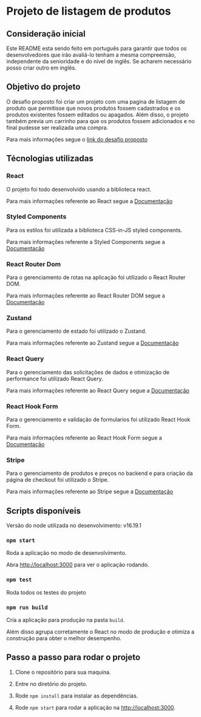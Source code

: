 # Projeto de listagem de produtos

## Consideração inicial

Este README esta sendo feito em português para garantir que todos os desenvolvedores que irão avaliá-lo tenham a mesma compreensão, independente da senioridade e do nível de inglês. Se acharem necessário posso criar outro em inglês.


## Objetivo do projeto

O desafio proposto foi criar um projeto com uma pagina de listagem de produto que permitisse que novos produtos fossem cadastrados e os produtos existentes fossem editados ou apagados. Além disso, o projeto também previa um carrinho para que os produtos fossem adicionados e no final pudesse ser realizada uma compra.

Para mais informações segue o [link do desafio proposto](https://github.com/MaisTodos/challenge-frontend-react)

## Técnologias utilizadas

### React
O projeto foi todo desenvolvido usando a biblioteca react.

Para mais informações referente ao React segue a [Documentação](https://react.dev/)

### Styled Components
Para os estilos foi utilizada a biblioteca CSS-in-JS styled components.

Para mais informações referente a Styled Components segue a [Documentação](https://styled-components.com/docs)

### React Router Dom
Para o gerenciamento de rotas na aplicação foi utilizado o React Router DOM.

Para mais informações referente ao React Router DOM segue a [Documentação](https://reactrouter.com/en/main)

### Zustand
Para o gerenciamento de estado foi utilizado o Zustand.

Para mais informações referente ao Zustand segue a [Documentação](https://docs.pmnd.rs/zustand/getting-started/introduction)

### React Query
Para o gerenciamento das solicitações de dados e otimização de performance foi utilizado React Query.

Para mais informações referente ao React Query segue a [Documentação](https://tanstack.com/query/v4/docs/react/overview)

### React Hook Form
Para o gerenciamento e validação de formularios foi utilizado React Hook Form.

Para mais informações referente ao React Hook Form segue a [Documentação](https://www.react-hook-form.com/)

### Stripe
Para o gerenciamento de produtos e preços no backend e para criação da página de checkout foi utilizado o Stripe.

Para mais informações referente ao Stripe segue a [Documentação](https://stripe.com/docs/api)

## Scripts disponíveis

Versão do node utilizada no desenvolvimento: v16.19.1

### `npm start`

Roda a aplicação no modo de desenvolvimento.

Abra [http://localhost:3000](http://localhost:3000) para ver o aplicação rodando.

### `npm test`

Roda todos os testes do projeto

### `npm run build`

Cria a aplicação para produção na pasta `build`.

Além disso agrupa corretamente o React no modo de produção e otimiza a construção para obter o melhor desempenho.


## Passo a passo para rodar o projeto

1. Clone o repositório para sua maquina.

2. Entre no diretório do projeto.

3. Rode `npm install` para instalar as dependências.

4. Rode `npm start` para rodar a aplicação na [http://localhost:3000](http://localhost:3000).
